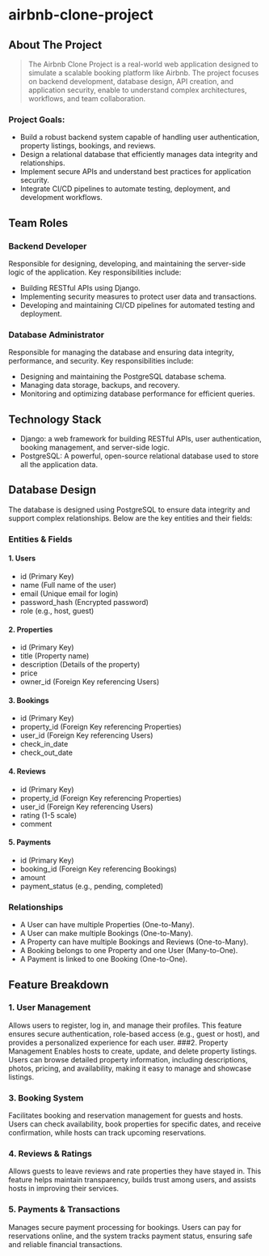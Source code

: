 # airbnb-clone-project
## About The Project
> The Airbnb Clone Project is a real-world web application designed to simulate a scalable booking platform like Airbnb. The project focuses on backend development, database design, API creation, and application security, enable to understand complex architectures, workflows, and team collaboration.
### Project Goals:
* Build a robust backend system capable of handling user authentication, property listings, bookings, and reviews.<br>
* Design a relational database that efficiently manages data integrity and relationships.<br>
* Implement secure APIs and understand best practices for application security.<br>
* Integrate CI/CD pipelines to automate testing, deployment, and development workflows.<br>
## Team Roles
### Backend Developer 
Responsible for designing, developing, and maintaining the server-side logic of the application. Key responsibilities include:
* Building RESTful APIs using Django.<br>
* Implementing security measures to protect user data and transactions.<br>
* Developing and maintaining CI/CD pipelines for automated testing and deployment.<br>  
### Database Administrator
Responsible for managing the database and ensuring data integrity, performance, and security. Key responsibilities include:
* Designing and maintaining the PostgreSQL database schema.<br>
* Managing data storage, backups, and recovery.<br>
* Monitoring and optimizing database performance for efficient queries. <br>
## Technology Stack
* Django: a web framework for building RESTful APIs, user authentication, booking management, and server-side logic.  
* PostgreSQL: A powerful, open-source relational database used to store all the application data.

## Database Design
The database is designed using PostgreSQL to ensure data integrity and support complex relationships. Below are the key entities and their fields:
### Entities & Fields
#### 1. Users
* id (Primary Key)
* name (Full name of the user)
* email (Unique email for login)
* password_hash (Encrypted password)
* role (e.g., host, guest)
#### 2. Properties
* id (Primary Key)
* title (Property name)
* description (Details of the property)
* price
* owner_id (Foreign Key referencing Users)
#### 3. Bookings
* id (Primary Key)
* property_id (Foreign Key referencing Properties)
* user_id (Foreign Key referencing Users)
* check_in_date
* check_out_date
#### 4. Reviews
* id (Primary Key)
* property_id (Foreign Key referencing Properties)
* user_id (Foreign Key referencing Users)
* rating (1-5 scale)
* comment
#### 5. Payments
* id (Primary Key)
* booking_id (Foreign Key referencing Bookings)
* amount
* payment_status (e.g., pending, completed)
### Relationships
* A User can have multiple Properties (One-to-Many).
* A User can make multiple Bookings (One-to-Many).
* A Property can have multiple Bookings and Reviews (One-to-Many).
* A Booking belongs to one Property and one User (Many-to-One).
* A Payment is linked to one Booking (One-to-One).
## Feature Breakdown
### 1. User Management
Allows users to register, log in, and manage their profiles. This feature ensures secure authentication, role-based access (e.g., guest or host), and provides a personalized experience for each user.
###2. Property Management
Enables hosts to create, update, and delete property listings. Users can browse detailed property information, including descriptions, photos, pricing, and availability, making it easy to manage and showcase listings.
### 3. Booking System
Facilitates booking and reservation management for guests and hosts. Users can check availability, book properties for specific dates, and receive confirmation, while hosts can track upcoming reservations.
### 4. Reviews & Ratings
Allows guests to leave reviews and rate properties they have stayed in. This feature helps maintain transparency, builds trust among users, and assists hosts in improving their services.
### 5. Payments & Transactions
Manages secure payment processing for bookings. Users can pay for reservations online, and the system tracks payment status, ensuring safe and reliable financial transactions.
